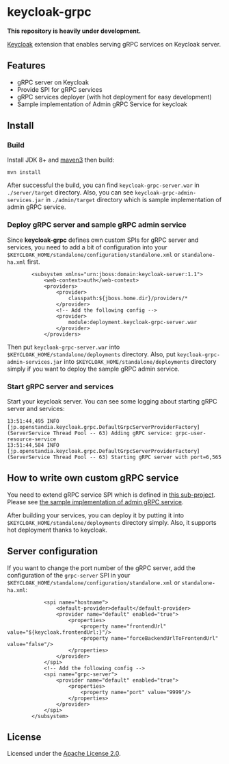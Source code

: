 # keycloak-grpc
**This repository is heavily under development.**

[Keycloak](https://github.com/keycloak/keycloak) extension that enables serving gRPC services on Keycloak server.

## Features

* gRPC server on Keycloak
* Provide SPI for gRPC services
* gRPC services deployer (with hot deployment for easy development)
* Sample implementation of Admin gRPC Service for keycloak

## Install

### Build
Install JDK 8+ and [maven3](https://maven.apache.org/download.cgi) then build:

```
mvn install
```

After successful the build, you can find `keycloak-grpc-server.war` in `./server/target` directory.
Also, you can see `keycloak-grpc-admin-services.jar` in `./admin/target` directory which is sample implementation of admin gRPC service.

### Deploy gRPC server and sample gRPC admin service
Since **keycloak-grpc** defines own custom SPIs for gRPC server and services,
you need to add a bit of configuration into your `$KEYCLOAK_HOME/standalone/configuration/standalone.xml` or `standalone-ha.xml` first.

```
        <subsystem xmlns="urn:jboss:domain:keycloak-server:1.1">
            <web-context>auth</web-context>
            <providers>
                <provider>
                    classpath:${jboss.home.dir}/providers/*
                </provider>
                <!-- Add the following config -->
                <provider>
                    module:deployment.keycloak-grpc-server.war
                </provider>
            </providers>
```

Then put `keycloak-grpc-server.war` into `$KEYCLOAK_HOME/standalone/deployments` directory.
Also, put `keycloak-grpc-admin-services.jar` into `$KEYCLOAK_HOME/standalone/deployments` directory simply
if you want to deploy the sample gRPC admin service.

### Start gRPC server and services

Start your keycloak server. You can see some logging about starting gRPC server and services:

```
13:51:44,495 INFO  [jp.openstandia.keycloak.grpc.DefaultGrpcServerProviderFactory] (ServerService Thread Pool -- 63) Adding gRPC service: grpc-user-resource-service
13:51:44,584 INFO  [jp.openstandia.keycloak.grpc.DefaultGrpcServerProviderFactory] (ServerService Thread Pool -- 63) Starting gRPC server with port=6,565
```

## How to write own custom gRPC service

You need to extend gRPC service SPI which is defined in [this sub-project](https://github.com/openstandia/keycloak-grpc/tree/master/service-spi).
Please see [the sample implementation of admin gRPC service](https://github.com/openstandia/keycloak-grpc/tree/master/admin).

After building your services, you can deploy it by putting it into `$KEYCLOAK_HOME/standalone/deployments` directory simply.
Also, it supports hot deployment thanks to keycloak.

## Server configuration

If you want to change the port number of the gRPC server, add the configuration of the `grpc-server` SPI
in your `$KEYCLOAK_HOME/standalone/configuration/standalone.xml` or `standalone-ha.xml`:

```
            <spi name="hostname">
                <default-provider>default</default-provider>
                <provider name="default" enabled="true">
                    <properties>
                        <property name="frontendUrl" value="${keycloak.frontendUrl:}"/>
                        <property name="forceBackendUrlToFrontendUrl" value="false"/>
                    </properties>
                </provider>
            </spi>
            <!-- Add the following config -->
            <spi name="grpc-server">
                <provider name="default" enabled="true">
                    <properties>
                        <property name="port" value="9999"/>
                    </properties>
                </provider>
            </spi>
        </subsystem>
```

## License

Licensed under the [Apache License 2.0](/LICENSE).
